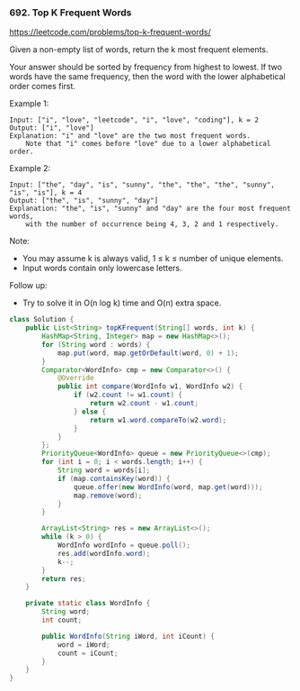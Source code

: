 ### 692. Top K Frequent Words

https://leetcode.com/problems/top-k-frequent-words/

Given a non-empty list of words, return the k most frequent elements.

Your answer should be sorted by frequency from highest to lowest. If two words have the same frequency, then the word with the lower alphabetical order comes first.

Example 1:
```
Input: ["i", "love", "leetcode", "i", "love", "coding"], k = 2
Output: ["i", "love"]
Explanation: "i" and "love" are the two most frequent words.
    Note that "i" comes before "love" due to a lower alphabetical order.
```
Example 2:
```
Input: ["the", "day", "is", "sunny", "the", "the", "the", "sunny", "is", "is"], k = 4
Output: ["the", "is", "sunny", "day"]
Explanation: "the", "is", "sunny" and "day" are the four most frequent words,
    with the number of occurrence being 4, 3, 2 and 1 respectively.
```
Note:
- You may assume k is always valid, 1 ≤ k ≤ number of unique elements.
- Input words contain only lowercase letters.

Follow up:
- Try to solve it in O(n log k) time and O(n) extra space.


```java
class Solution {
    public List<String> topKFrequent(String[] words, int k) {
        HashMap<String, Integer> map = new HashMap<>();
        for (String word : words) {
            map.put(word, map.getOrDefault(word, 0) + 1);
        }
        Comparator<WordInfo> cmp = new Comparator<>() {
            @Override
            public int compare(WordInfo w1, WordInfo w2) {
                if (w2.count != w1.count) {
                    return w2.count - w1.count;
                } else {
                    return w1.word.compareTo(w2.word);
                }
            }
        };
        PriorityQueue<WordInfo> queue = new PriorityQueue<>(cmp);
        for (int i = 0; i < words.length; i++) {
            String word = words[i];
            if (map.containsKey(word)) {
                queue.offer(new WordInfo(word, map.get(word)));
                map.remove(word);
            }
        }

        ArrayList<String> res = new ArrayList<>();
        while (k > 0) {
            WordInfo wordInfo = queue.poll();
            res.add(wordInfo.word);
            k--;
        }
        return res;
    }

    private static class WordInfo {
        String word;
        int count;

        public WordInfo(String iWord, int iCount) {
            word = iWord;
            count = iCount;
        }
    }
}
```